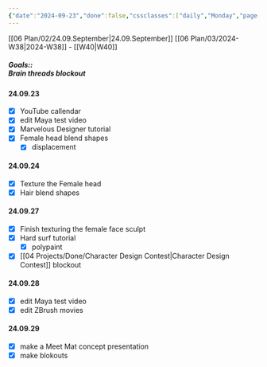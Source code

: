```yaml
---
{"date":"2024-09-23","done":false,"cssclasses":["daily","Monday","page-white"],"dg-publish":true,"permalink":"/06-plan/03/2024-w39/","contentClasses":"daily Monday page-white","dgPassFrontmatter":true,"noteIcon":"","created":"2025-01-21T01:20:17.319+10:00","updated":"2025-01-21T16:22:09.496+10:00"}
---
```


[[06 Plan/02/24.09.September\|24.09.September]] [[06 Plan/03/2024-W38\|2024-W38]] - [[W40\|W40]]
##### Goals::</br>Brain threads blockout</br>
#### 24.09.23
- [x] YouTube callendar
- [x] edit Maya test video
- [x] Marvelous Designer tutorial
- [x] Female head blend shapes
	- [x] displacement
#### 24.09.24
- [x] Texture the Female head
- [x] Hair blend shapes

#### 24.09.27
- [x] Finish texturing the female face sculpt
- [x] Hard surf tutorial
	- [x] polypaint
- [x] [[04 Projects/Done/Character Design Contest\|Character Design Contest]] blockout
#### 24.09.28
- [x] edit Maya test video
- [x] edit ZBrush movies
#### 24.09.29
- [x] make a Meet Mat concept presentation
- [x] make blokouts